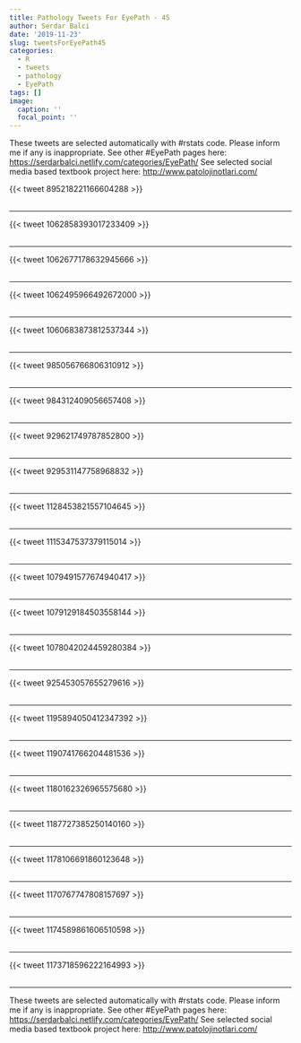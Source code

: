 ```yaml
---
title: Pathology Tweets For EyePath - 45
author: Serdar Balci
date: '2019-11-23'
slug: tweetsForEyePath45
categories:
  - R
  - tweets
  - pathology
  - EyePath
tags: []
image:
  caption: ''
  focal_point: ''
---
```



These tweets are selected automatically with #rstats code. Please inform me if any is inappropriate.
See other #EyePath pages here: https://serdarbalci.netlify.com/categories/EyePath/ 
See selected social media based textbook project here: http://www.patolojinotlari.com/

{{< tweet 895218221166604288 >}}
<br>
<br>
<hr>
{{< tweet 1062858393017233409 >}}
<br>
<br>
<hr>
{{< tweet 1062677178632945666 >}}
<br>
<br>
<hr>
{{< tweet 1062495966492672000 >}}
<br>
<br>
<hr>
{{< tweet 1060683873812537344 >}}
<br>
<br>
<hr>
{{< tweet 985056766806310912 >}}
<br>
<br>
<hr>
{{< tweet 984312409056657408 >}}
<br>
<br>
<hr>
{{< tweet 929621749787852800 >}}
<br>
<br>
<hr>
{{< tweet 929531147758968832 >}}
<br>
<br>
<hr>
{{< tweet 1128453821557104645 >}}
<br>
<br>
<hr>
{{< tweet 1115347537379115014 >}}
<br>
<br>
<hr>
{{< tweet 1079491577674940417 >}}
<br>
<br>
<hr>
{{< tweet 1079129184503558144 >}}
<br>
<br>
<hr>
{{< tweet 1078042024459280384 >}}
<br>
<br>
<hr>
{{< tweet 925453057655279616 >}}
<br>
<br>
<hr>
{{< tweet 1195894050412347392 >}}
<br>
<br>
<hr>
{{< tweet 1190741766204481536 >}}
<br>
<br>
<hr>
{{< tweet 1180162326965575680 >}}
<br>
<br>
<hr>
{{< tweet 1187727385250140160 >}}
<br>
<br>
<hr>
{{< tweet 1178106691860123648 >}}
<br>
<br>
<hr>
{{< tweet 1170767747808157697 >}}
<br>
<br>
<hr>
{{< tweet 1174589861606510598 >}}
<br>
<br>
<hr>
{{< tweet 1173718596222164993 >}}
<br>
<br>
<hr>


These tweets are selected automatically with #rstats code. Please inform me if any is inappropriate.
See other #EyePath pages here: https://serdarbalci.netlify.com/categories/EyePath/ 
See selected social media based textbook project here: http://www.patolojinotlari.com/
